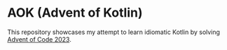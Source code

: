 # AOK (Advent of Kotlin)

This repository showcases my attempt to learn idiomatic Kotlin by solving [Advent of Code 2023](https://adventofcode.com).
